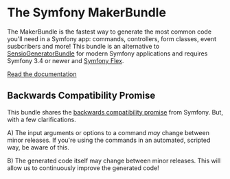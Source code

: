 The Symfony MakerBundle
=======================

The MakerBundle is the fastest way to generate the most common code you'll
need in a Symfony app: commands, controllers, form classes, event susbcribers
and more! This bundle is an alternative to [SensioGeneratorBundle][1] for modern
Symfony applications and requires Symfony 3.4 or newer and [Symfony Flex][2].

[Read the documentation][3]

Backwards Compatibility Promise
-------------------------------

This bundle shares the [backwards compatibility promise][4] from
Symfony. But, with a few clarifications.

A) The input arguments or options to a command *may* change between
   minor releases. If you're using the commands in an automated,
   scripted way, be aware of this.

B) The generated code itself may change between minor releases. This
   will allow us to continuously improve the generated code!

[1]: https://github.com/sensiolabs/SensioGeneratorBundle
[2]: https://symfony.com/doc/current/setup/flex.html
[3]: https://symfony.com/doc/current/bundles/SymfonyMakerBundle/index.html
[4]: https://symfony.com/doc/current/contributing/code/bc.html
